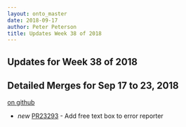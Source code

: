 ```yaml
---
layout: onto_master
date: 2018-09-17
author: Peter Peterson
title: Updates Week 38 of 2018
---
```

Updates for Week 38 of 2018
---------------------------

Detailed Merges for Sep 17 to 23, 2018
--------------------------------------
[on github](https://github.com/mantidproject/mantid/pulls?q=is%3Apr+merged%3A2018-09-18..2018-09-23)

* *new* [PR23293](https://github.com/mantidproject/mantid/pull/23293) - Add free text box to error reporter
